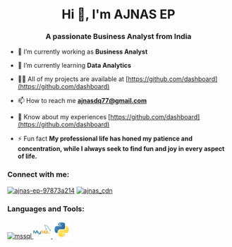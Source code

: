 <h1 align="center">Hi 👋, I'm AJNAS EP</h1>
<h3 align="center">A passionate Business Analyst from India</h3>

- 🔭 I’m currently working as **Business Analyst**

- 🌱 I’m currently learning **Data Analytics**

- 👨‍💻 All of my projects are available at [https://github.com/dashboard](https://github.com/dashboard)

- 📫 How to reach me **ajnasdq77@gmail.com**

- 📄 Know about my experiences [https://github.com/dashboard](https://github.com/dashboard)

- ⚡ Fun fact **My professional life has honed my patience and concentration, while I always seek to find fun and joy in every aspect of life.**

<h3 align="left">Connect with me:</h3>
<p align="left">
<a href="https://linkedin.com/in/ajnas-ep-97873a214" target="blank"><img align="center" src="https://raw.githubusercontent.com/rahuldkjain/github-profile-readme-generator/master/src/images/icons/Social/linked-in-alt.svg" alt="ajnas-ep-97873a214" height="30" width="40" /></a>
<a href="https://instagram.com/ajnas_cdn" target="blank"><img align="center" src="https://raw.githubusercontent.com/rahuldkjain/github-profile-readme-generator/master/src/images/icons/Social/instagram.svg" alt="ajnas_cdn" height="30" width="40" /></a>
</p>

<h3 align="left">Languages and Tools:</h3>
<p align="left"> <a href="https://www.microsoft.com/en-us/sql-server" target="_blank" rel="noreferrer"> <img src="https://www.svgrepo.com/show/303229/microsoft-sql-server-logo.svg" alt="mssql" width="40" height="40"/> </a> <a href="https://www.mysql.com/" target="_blank" rel="noreferrer"> <img src="https://raw.githubusercontent.com/devicons/devicon/master/icons/mysql/mysql-original-wordmark.svg" alt="mysql" width="40" height="40"/> </a> <a href="https://www.python.org" target="_blank" rel="noreferrer"> <img src="https://raw.githubusercontent.com/devicons/devicon/master/icons/python/python-original.svg" alt="python" width="40" height="40"/> </a> </p>
